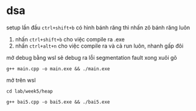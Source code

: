 # dsa

setup lần đầu `ctrl+shift+b` có hình bánh răng thì nhấn zô bánh răng luôn

1. nhấn `ctrl+shift+b` cho việc compile ra .exe
2. nhấn `ctrl+alt+n` cho việc compile ra và cả run luôn, nhanh gấp đôi

mở debug bằng wsl sẽ debug ra lỗi segmentation fault
xong xuôi gõ 
```
g++ main.cpp -o main.exe && ./main.exe
```

mở trên wsl
```
cd lab/week5/heap
```
```
g++ bai5.cpp -o bai5.exe && ./bai5.exe
```